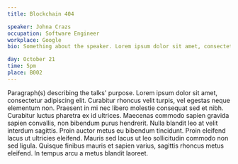 ```yaml
---
title: Blockchain 404

speaker: Johna Crazs
occupation: Software Engineer
workplace: Google
bio: Something about the speaker. Lorem ipsum dolor sit amet, consectetur adipiscing elit. Curabitur rhoncus velit turpis, vel egestas neque elementum non. Praesent in mi nec libero molestie consequat sed et nibh. Curabitur luctus pharetra ex id ultrices. Maecenas commodo sapien gravida sapien convallis.

day: October 21
time: 5pm
place: B002
---
```


Paragraph(s) describing the talks' purpose. Lorem ipsum dolor sit amet, consectetur adipiscing elit. Curabitur rhoncus velit turpis, vel egestas neque elementum non. Praesent in mi nec libero molestie consequat sed et nibh. Curabitur luctus pharetra ex id ultrices. Maecenas commodo sapien gravida sapien convallis, non bibendum purus hendrerit. 
Nulla blandit leo at velit interdum sagittis. Proin auctor metus eu bibendum tincidunt. Proin eleifend lacus ut ultricies eleifend. Mauris sed lacus ut leo sollicitudin commodo non sed ligula. Quisque finibus mauris et sapien varius, sagittis rhoncus metus eleifend. In tempus arcu a metus blandit laoreet.

